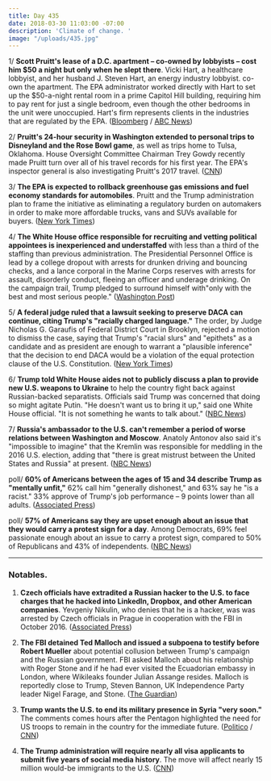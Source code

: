 ```yaml
---
title: Day 435
date: 2018-03-30 11:03:00 -07:00
description: 'Climate of change. '
image: "/uploads/435.jpg"
---
```


1/ **Scott Pruitt's lease of a D.C. apartment – co-owned by lobbyists – cost him $50 a night but only when he slept there**. Vicki Hart, a healthcare lobbyist, and her husband J. Steven Hart, an energy industry lobbyist. co-own the apartment. The EPA administrator worked directly with Hart to set up the $50-a-night rental room in a prime Capitol Hill building, requiring him to pay rent for just a single bedroom, even though the other bedrooms in the unit were unoccupied. Hart's firm represents clients in the industries that are regulated by the EPA. ([Bloomberg](https://www.bloomberg.com/news/articles/2018-03-30/epa-chief-s-50-a-night-rental-said-to-raise-white-house-angst) / [ABC News](http://abcnews.go.com/Politics/pruitt-arranged-condo-deal-energy-lobbyist-source/story?id=54121795))

2/ **Pruitt's 24-hour security in Washington extended to personal trips to Disneyland and the Rose Bowl game**, as well as trips home to Tulsa, Oklahoma. House Oversight Committee Chairman Trey Gowdy recently made Pruitt turn over all of his travel records for his first year. The EPA's inspector general is also investigating Pruitt's 2017 travel. ([CNN](https://www.cnn.com/2018/03/30/politics/epa-pruitt-travel-whitehouse-rose-bowl-disneyland/))

3/ **The EPA is expected to rollback greenhouse gas emissions and fuel economy standards for automobiles**. Pruitt and the Trump administration plan to frame the initiative as eliminating a regulatory burden on automakers in order to make more affordable trucks, vans and SUVs available for buyers. ([New York Times](https://www.nytimes.com/2018/03/29/climate/epa-cafe-auto-pollution-rollback.html))

4/ **The White House office responsible for recruiting and vetting political appointees is inexperienced and understaffed** with less than a third of the staffing than previous administration. The Presidential Personnel Office is lead by a college dropout with arrests for drunken driving and bouncing checks, and a lance corporal in the Marine Corps reserves with arrests for assault, disorderly conduct, fleeing an officer and underage drinking. On the campaign trail, Trump pledged to surround himself with"only with the best and most serious people." ([Washington Post](https://www.washingtonpost.com/investigations/behind-the-chaos-office-that-vets-trump-appointees-plagued-by-inexperience/2018/03/30/cde31a1a-28a3-11e8-ab19-06a445a08c94_story.html?utm_term=.73b736b78e6b))

5/ **A federal judge ruled that a lawsuit seeking to preserve DACA can continue, citing Trump's "racially charged language."** The order, by Judge Nicholas G. Garaufis of Federal District Court in Brooklyn, rejected a motion to dismiss the case, saying that Trump's "racial slurs" and "epithets" as a candidate and as president are enough to warrant a "plausible inference" that the decision to end DACA would be a violation of the equal protection clause of the U.S. Constitution. ([New York Times](https://www.nytimes.com/2018/03/29/nyregion/daca-lawsuit-trump-brooklyn.html))

6/ **Trump told White House aides not to publicly discuss a plan to provide new U.S. weapons to Ukraine** to help the country fight back against Russian-backed separatists. Officials said Trump was concerned that doing so might agitate Putin. "He doesn't want us to bring it up," said one White House official. "It is not something he wants to talk about." ([NBC News](https://www.nbcnews.com/politics/donald-trump/trump-tells-aides-not-talk-publicly-about-russia-policy-moves-n861256))

7/ **Russia's ambassador to the U.S. can't remember a period of worse relations between Washington and Moscow**. Anatoly Antonov also said it's "impossible to imagine" that the Kremlin was responsible for meddling in the 2016 U.S. election, adding that "there is great mistrust between the United States and Russia" at present. ([NBC News](https://www.nbcnews.com/news/world/u-s-russian-relations-worst-ambassador-antonov-can-remember-n861391))

poll/ **60% of Americans between the ages of 15 and 34 describe Trump as  "mentally unfit,"** 62% call him "generally dishonest," and 63% say he "is a racist." 33%  approve of Trump's job performance – 9 points lower than all adults. ([Associated Press](https://apnews.com/da5c9104e5c6463da83fd47f893ba072))

poll/ **57% of Americans say they are upset enough about an issue that they would carry a protest sign for a day**. Among Democrats, 69% feel passionate enough about an issue to carry a protest sign, compared to 50% of Republicans and 43% of independents. ([NBC News](https://www.nbcnews.com/politics/first-read/majority-americans-are-ready-protest-here-s-what-s-got-n861296))

---

### Notables.

1. **Czech officials have extradited a Russian hacker to the U.S. to face charges that he hacked into LinkedIn, Dropbox, and other American companies**. Yevgeniy Nikulin, who denies that he is a hacker, was was arrested by Czech officials in Prague in cooperation with the FBI in October 2016. ([Associated Press](https://apnews.com/679eafa69f744e13a40243063999cbfe))

2. **The FBI detained Ted Malloch and issued a subpoena to testify before Robert Mueller** about potential collusion between Trump's campaign and the Russian government. FBI asked Malloch about his relationship with Roger Stone and if he had ever visited the Ecuadorian embassy in London, where Wikileaks founder Julian Assange resides. Malloch is reportedly close to Trump, Steven Bannon, UK Independence Party leader Nigel Farage, and Stone. ([The Guardian](https://www.theguardian.com/us-news/2018/mar/30/fbi-questions-ted-malloch-trump-campaign-figure-and-farage-ally))

3. **Trump wants the U.S. to end its military presence in Syria "very soon."** The comments comes hours after the Pentagon highlighted the need for US troops to remain in the country for the immediate future. ([Politico](https://www.politico.com/story/2018/03/29/trump-syria-military-isis-491856) / [CNN](https://www.cnn.com/2018/03/29/politics/trump-withdraw-syria-pentagon/))

4. **The Trump administration will require nearly all visa applicants to submit five years of social media history**. The move will affect nearly 15 million would-be immigrants to the U.S. ([CNN](https://www.cnn.com/2018/03/29/politics/immigrants-social-media-information/))